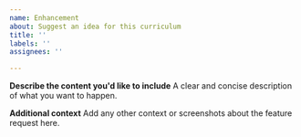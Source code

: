 ```yaml
---
name: Enhancement
about: Suggest an idea for this curriculum
title: ''
labels: ''
assignees: ''

---
```


**Describe the content you'd like to include**
A clear and concise description of what you want to happen.

**Additional context**
Add any other context or screenshots about the feature request here.
